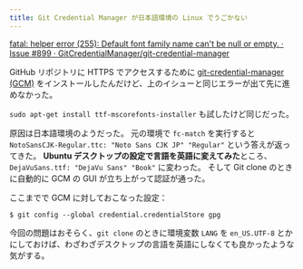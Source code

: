 ```yaml
---
title: Git Credential Manager が日本語環境の Linux でうごかない
---
```


[fatal: helper error (255): Default font family name can't be null or empty. · Issue #899 · GitCredentialManager/git-credential-manager](https://github.com/GitCredentialManager/git-credential-manager/issues/899)

GitHub リポジトリに HTTPS でアクセスするために
[git-credential-manager (GCM)](https://github.com/GitCredentialManager/git-credential-manager)
をインストールしたんだけど、上のイシューと同じエラーが出て先に進めなかった。

`sudo apt-get install ttf-mscorefonts-installer` も試したけど同じだった。

原因は日本語環境のようだった。
元の環境で `fc-match` を実行すると `NotoSansCJK-Regular.ttc: "Noto Sans CJK JP" "Regular"` という答えが返ってきた。
**Ubuntu デスクトップの設定で言語を英語に変えてみた**ところ、`DejaVuSans.ttf: "DejaVu Sans" "Book"` に変わった。
そして Git clone のときに自動的に GCM の GUI が立ち上がって認証が通った。

ここまでで GCM に対しておこなった設定：

```
$ git config --global credential.credentialStore gpg
```

今回の問題はおそらく、`git clone` のときに環境変数 `LANG` を `en_US.UTF-8` とかにしておけば、わざわざデスクトップの言語を英語にしなくても良かったような気がする。
